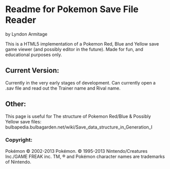 # Readme for Pokemon Save File Reader #

by Lyndon Armitage


This is a HTML5 implementation of a Pokemon Red, Blue and Yellow save game viewer (and possibly editor in the future).
Made for fun, and educational purposes only.

## Current Version: ##

Currently in the very early stages of development.
Can currently open a .sav file and read out the Trainer name and Rival name.

## Other: ##

This page is useful for The structure of Pokemon Red/Blue & Possibly Yellow save files: 
bulbapedia.bulbagarden.net/wiki/Save_data_structure_in_Generation_I

### Copyright: ###

Pokémon © 2002-2013 Pokémon. © 1995-2013 Nintendo/Creatures Inc./GAME FREAK inc. TM, ® and Pokémon character names are trademarks of Nintendo.

